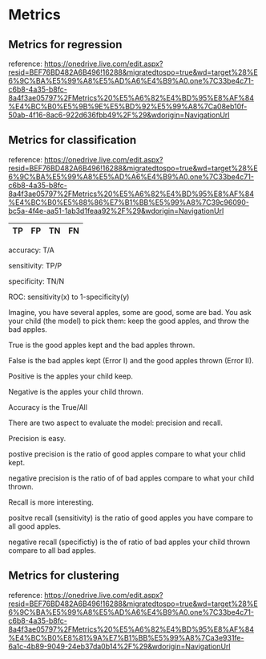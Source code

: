 # Metrics


## Metrics for regression
reference:  https://onedrive.live.com/edit.aspx?resid=BEF76BD482A6B496!16288&migratedtospo=true&wd=target%28%E6%9C%BA%E5%99%A8%E5%AD%A6%E4%B9%A0.one%7C33be4c71-c6b8-4a35-b8fc-8a4f3ae05797%2FMetrics%20%E5%A6%82%E4%BD%95%E8%AF%84%E4%BC%B0%E5%9B%9E%E5%BD%92%E5%99%A8%7Ca08eb10f-50ab-4f16-8ac6-922d636fbb49%2F%29&wdorigin=NavigationUrl


## Metrics for classification
reference: https://onedrive.live.com/edit.aspx?resid=BEF76BD482A6B496!16288&migratedtospo=true&wd=target%28%E6%9C%BA%E5%99%A8%E5%AD%A6%E4%B9%A0.one%7C33be4c71-c6b8-4a35-b8fc-8a4f3ae05797%2FMetrics%20%E5%A6%82%E4%BD%95%E8%AF%84%E4%BC%B0%E5%88%86%E7%B1%BB%E5%99%A8%7C39c96090-bc5a-4f4e-aa51-1ab3d1feaa92%2F%29&wdorigin=NavigationUrl

| TP | FP | TN | FN |
| ---- | ---- | ---- | ---- | 

accuracy: T/A

sensitivity: TP/P

specificity: TN/N

ROC: sensitivity(x) to 1-specificity(y)

Imagine, you have several apples, some are good, some are bad. You ask your child (the model) to pick them: keep the good apples, and throw the bad apples. 

True is the good apples kept and the bad apples thrown.

False is the bad apples kept (Error I) and the good apples thrown (Error II).

Positive is the apples your child keep.

Negative is the apples your child thrown.

Accuracy is the True/All

There are two aspect to evaluate the model: precision and recall.

Precision is easy.

postive precision is the ratio of good apples compare to what your chlid kept.

negative precision is the ratio of of bad apples compare to what your child thrown.

Recall is more interesting.

positve recall (sensitivity) is the ratio of good apples you have compare to all good apples. 

negative recall (specifictiy) is the of ratio of bad apples your child thrown compare to all bad apples. 

## Metrics for clustering

reference: https://onedrive.live.com/edit.aspx?resid=BEF76BD482A6B496!16288&migratedtospo=true&wd=target%28%E6%9C%BA%E5%99%A8%E5%AD%A6%E4%B9%A0.one%7C33be4c71-c6b8-4a35-b8fc-8a4f3ae05797%2FMetrics%20%E5%A6%82%E4%BD%95%E8%AF%84%E4%BC%B0%E8%81%9A%E7%B1%BB%E5%99%A8%7Ca3e931fe-6a1c-4b89-9049-24eb37da0b14%2F%29&wdorigin=NavigationUrl
